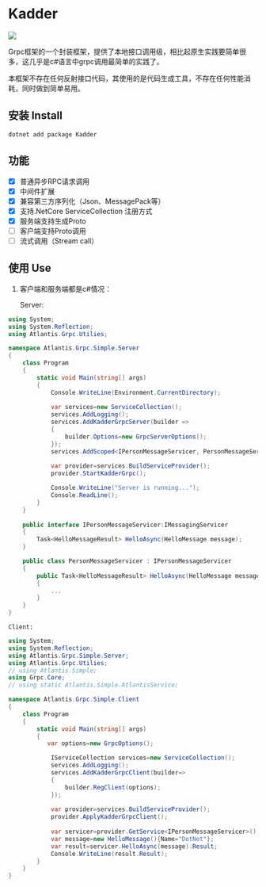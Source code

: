 Kadder
=============================
[![](https://api.travis-ci.org/felixwan-git/Kadder.svg?branch=master)](https://www.travis-ci.org/felixwan-git/Kadder)

   Grpc框架的一个封装框架，提供了本地接口调用级，相比起原生实践要简单很多，这几乎是c#语言中grpc调用最简单的实践了。

   本框架不存在任何反射接口代码，其使用的是代码生成工具，不存在任何性能消耗，同时做到简单易用。

## 安装 Install
  ```
  dotnet add package Kadder
  ```

## 功能

- [x] 普通异步RPC请求调用
- [x] 中间件扩展
- [x] 兼容第三方序列化（Json、MessagePack等）
- [x] 支持.NetCore ServiceCollection 注册方式
- [x] 服务端支持生成Proto
- [ ] 客户端支持Proto调用
- [ ] 流式调用（Stream call）

## 使用 Use

1. 客户端和服务端都是c#情况：

   Server:   

```csharp  
using System;
using System.Reflection;
using Atlantis.Grpc.Utilies;

namespace Atlantis.Grpc.Simple.Server
{
    class Program
    {
        static void Main(string[] args)
        {
            Console.WriteLine(Environment.CurrentDirectory);
            
            var services=new ServiceCollection();
            services.AddLogging();
            services.AddKadderGrpcServer(builder =>
            {
                builder.Options=new GrpcServerOptions();
            });
            services.AddScoped<IPersonMessageServicer, PersonMessageServicer>();
            
            var provider=services.BuildServiceProvider();
            provider.StartKadderGrpc();

            Console.WriteLine("Server is running...");
            Console.ReadLine();
        }
    }
    
    public interface IPersonMessageServicer:IMessagingServicer
    {
        Task<HelloMessageResult> HelloAsync(HelloMessage message);
    }

    public class PersonMessageServicer : IPersonMessageServicer
    {
        public Task<HelloMessageResult> HelloAsync(HelloMessage message)
        {
            ...
        }
    }
}
```
    Client:
```csharp
using System;
using System.Reflection;
using Atlantis.Grpc.Simple.Server;
using Atlantis.Grpc.Utilies;
// using Atlantis.Simple;
using Grpc.Core;
// using static Atlantis.Simple.AtlantisService;

namespace Atlantis.Grpc.Simple.Client
{
    class Program
    {
        static void Main(string[] args)
        {
           var options=new GrpcOptions();

            IServiceCollection services=new ServiceCollection();
            services.AddLogging();
            services.AddKadderGrpcClient(builder=>
            {
                builder.RegClient(options);
            });
            
            var provider=services.BuildServiceProvider();
            provider.ApplyKadderGrpcClient();
            
            var servicer=provider.GetService<IPersonMessageServicer>();
            var message=new HelloMessage(){Name="DotNet"};
            var result=servicer.HelloAsync(message).Result;
            Console.WriteLine(result.Result);
        }
    }
}
```

